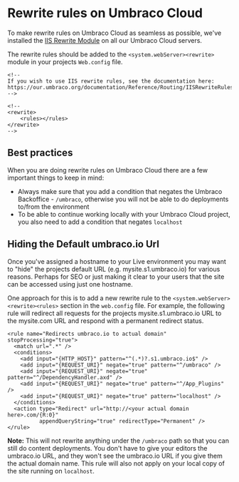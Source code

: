 # Rewrite rules on Umbraco Cloud

To make rewrite rules on Umbraco Cloud as seamless as possible, we've installed the [IIS Rewrite Module](https://our.umbraco.org/Documentation/Reference/Routing/IISRewriteRules/) on all our Umbraco Cloud servers.

The rewrite rules should be added to the `<system.webServer><rewrite>` module in your projects `Web.config` file.

    <!--
    If you wish to use IIS rewrite rules, see the documentation here: 
    https://our.umbraco.org/documentation/Reference/Routing/IISRewriteRules
    -->

    <!--
    <rewrite>
        <rules></rules>
    </rewrite>
    -->


## Best practices

When you are doing rewrite rules on Umbraco Cloud there are a few important things to keep in mind:

- Always make sure that you add a condition that negates the Umbraco Backoffice - `/umbraco`, otherwise you will not be able to do deployments to/from the environment
- To be able to continue working locally with your Umbraco Cloud project, you also need to add a condition that negates `localhost`

## Hiding the Default umbraco.io Url

Once you've assigned a hostname to your Live environment you may want to "hide" the projects default URL (e.g. mysite.s1.umbraco.io) for various reasons. Perhaps for SEO or just making it clear to your users that the site can be accessed using just one hostname.

One approach for this is to add a new rewrite rule to the `<system.webServer><rewrite><rules>` section in the `web.config` file. For example, the following rule will redirect all requests for the projects mysite.s1.umbraco.io URL to the mysite.com URL and respond with a permanent redirect status.        
        
    <rule name="Redirects umbraco.io to actual domain" stopProcessing="true">
      <match url=".*" />
      <conditions>
        <add input="{HTTP_HOST}" pattern="^(.*)?.s1.umbraco.io$" />
        <add input="{REQUEST_URI}" negate="true" pattern="^/umbraco" />
        <add input="{REQUEST_URI}" negate="true" pattern="^/DependencyHandler.axd" />
        <add input="{REQUEST_URI}" negate="true" pattern="^/App_Plugins" />
        <add input="{REQUEST_URI}" negate="true" pattern="localhost" />
      </conditions>
      <action type="Redirect" url="http://<your actual domain here>.com/{R:0}" 
              appendQueryString="true" redirectType="Permanent" />
    </rule>

**Note:** This will not rewrite anything under the `/umbraco` path so that you can still do content deployments. You don't have to give your editors the umbraco.io URL, and they won't see the umbraco.io URL if you give them the actual domain name. This rule will also not apply on your local copy of the site running on `localhost`.
